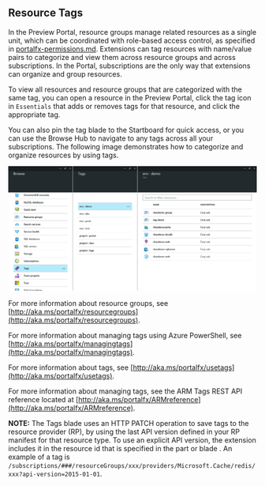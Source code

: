 
## Resource Tags

 In the Preview Portal, resource groups manage related resources as a single unit, which can be coordinated with role-based access control, as specified in [portalfx-permissions.md](portalfx-permissions.md). Extensions can tag resources with name/value pairs to categorize and view them across resource groups and across subscriptions. In the Portal, subscriptions are the only way that extensions can organize and group resources.

To view all resources and resource groups that are categorized with the same tag, you can open a resource in the Preview Portal, click the tag icon in `Essentials` that adds or removes tags for that resource, and click the appropriate tag.

You can also pin the tag blade to the Startboard for quick access, or you can use the Browse Hub to navigate to any tags across all your subscriptions. The following image demonstrates how to categorize and organize resources by using tags.

![alt-text](../media/portalfx-tags/tags.png "Categorizing and organizing resources with tags")

For more information about resource groups, see [http://aka.ms/portalfx/resourcegroups](http://aka.ms/portalfx/resourcegroups).

For more information about managing tags using Azure PowerShell, see [http://aka.ms/portalfx/managingtags](http://aka.ms/portalfx/managingtags).

For more information about tags, see [http://aka.ms/portalfx/usetags](http://aka.ms/portalfx/usetags).

For more information about managing tags, see the ARM Tags REST API reference located at [http://aka.ms/portalfx/ARMreference](http://aka.ms/portalfx/ARMreference).

**NOTE:** The Tags blade uses an HTTP PATCH operation to save tags to the resource provider (RP), by using the last API version defined in your RP manifest for that resource type. To use an explicit API version, the extension includes it in the resource id that is specified in the part or blade .  An example of a tag is   ```/subscriptions/###/resourceGroups/xxx/providers/Microsoft.Cache/redis/xxx?api-version=2015-01-01```.
